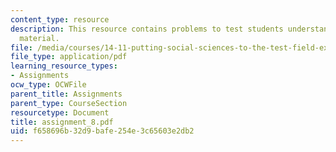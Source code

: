 ```yaml
---
content_type: resource
description: This resource contains problems to test students understanding of course
  material.
file: /media/courses/14-11-putting-social-sciences-to-the-test-field-experiments-in-economics-spring-2006/f658696b32d9bafe254e3c65603e2db2_assignment_8.pdf
file_type: application/pdf
learning_resource_types:
- Assignments
ocw_type: OCWFile
parent_title: Assignments
parent_type: CourseSection
resourcetype: Document
title: assignment_8.pdf
uid: f658696b-32d9-bafe-254e-3c65603e2db2
---
```

